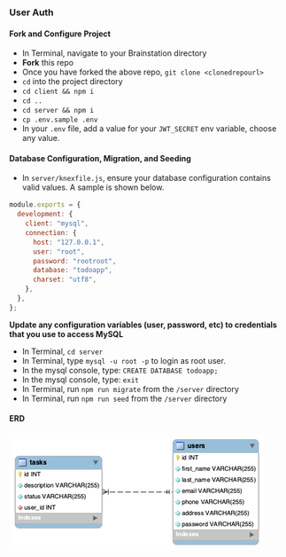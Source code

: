 ### User Auth

#### Fork and Configure Project

- In Terminal, navigate to your Brainstation directory
- **Fork** this repo
- Once you have forked the above repo, `git clone <clonedrepourl>`
- `cd` into the project directory
- `cd client && npm i`
- `cd ..`
- `cd server && npm i`
- `cp .env.sample .env`
- In your `.env` file, add a value for your `JWT_SECRET` env variable, choose any value.

#### Database Configuration, Migration, and Seeding

- In `server/knexfile.js`, ensure your database configuration contains valid values. A sample is shown below.

```js
module.exports = {
  development: {
    client: "mysql",
    connection: {
      host: "127.0.0.1",
      user: "root",
      password: "rootroot",
      database: "todoapp",
      charset: "utf8",
    },
  },
};
```

**Update any configuration variables (user, password, etc) to credentials that you use to access MySQL**

- In Terminal, `cd server`
- In Terminal, type `mysql -u root -p` to login as root user.
- In the mysql console, type: `CREATE DATABASE todoapp;`
- In the mysql console, type: `exit`
- In Terminal, run `npm run migrate` from the `/server` directory
- In Terminal, run `npm run seed` from the `/server` directory

#### ERD

![ERD of database schema](./to-do-erd.png)